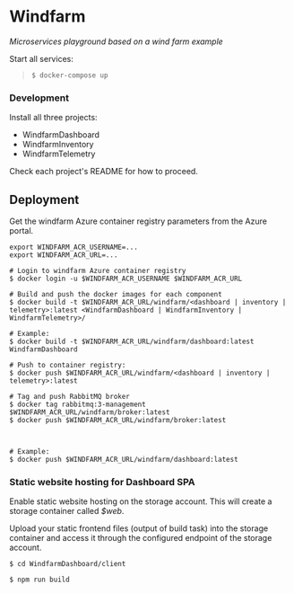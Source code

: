 # Windfarm

*Microservices playground based on a wind farm example*

Start all services:
> `$ docker-compose up`

### Development

Install all three projects:
- WindfarmDashboard
- WindfarmInventory
- WindfarmTelemetry

Check each project's README for how to proceed.


## Deployment

Get the windfarm Azure container registry parameters from the Azure portal.

```shell script
export WINDFARM_ACR_USERNAME=...
export WINDFARM_ACR_URL=...
```

```shell script
# Login to windfarm Azure container registry
$ docker login -u $WINDFARM_ACR_USERNAME $WINDFARM_ACR_URL

# Build and push the docker images for each component
$ docker build -t $WINDFARM_ACR_URL/windfarm/<dashboard | inventory | telemetry>:latest <WindfarmDashboard | WindfarmInventory | WindfarmTelemetry>/

# Example: 
$ docker build -t $WINDFARM_ACR_URL/windfarm/dashboard:latest WindfarmDashboard

# Push to container registry:
$ docker push $WINDFARM_ACR_URL/windfarm/<dashboard | inventory | telemetry>:latest

# Tag and push RabbitMQ broker
$ docker tag rabbitmq:3-management $WINDFARM_ACR_URL/windfarm/broker:latest
$ docker push $WINDFARM_ACR_URL/windfarm/broker:latest 



# Example: 
$ docker push $WINDFARM_ACR_URL/windfarm/dashboard:latest
```

### Static website hosting for Dashboard SPA

Enable static website hosting on the storage account.
This will create a storage container called *$web*.

Upload your static frontend files (output of build task) into the storage container and access it through the configured endpoint of the storage account.

```
$ cd WindfarmDashboard/client

$ npm run build
```